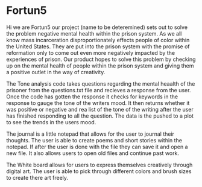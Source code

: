 # Fortun5

Hi we are Fortun5 our project (name to be deteremined) sets out to solve the problem negative mental health within the prison system. As we all know mass incarceration disproportionately effects people of color within the United States. They are put into the prison system with the promise of reformation only to come out even more negatively impacted by the experiences of prison. Our product hopes to solve this problem by checking up on the mental health of people within the prison system and giving them a positive outlet in the way of creativity.

The Tone analysis code takes questions regarding the mental heaalth of the prisoner from the questions.txt file and recieves a response from the user. Once the code has gotten the response it checks for keywords in the response to gauge the tone of the writers mood. It then returns whether it was positive or negative and rea list of the tone of the writing after the user has finished responding to all the question. The data is the pushed to a plot to see the trends in the users mood.

The journal is a little notepad that allows for the user to journal their thoughts. The user is able to create poems and short stories within the notepad. If after the user is done with the file they can save it and open a new file. It also allows users to open old files and continue past work.

The White board allows for users to express themselves creatively through digital art. The user is able to pick through different colors and brush sizes to create there art freely.


